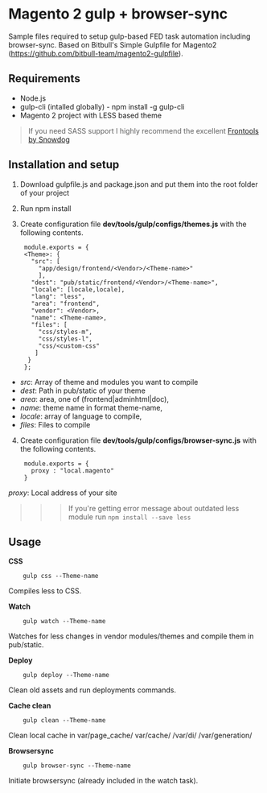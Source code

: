 # Magento 2 gulp + browser-sync

Sample files required to setup gulp-based FED task automation including browser-sync. Based on Bitbull's Simple Gulpfile for Magento2 (https://github.com/bitbull-team/magento2-gulpfile).

Requirements
-----
- Node.js
- gulp-cli (intalled globally) - npm install -g gulp-cli
- Magento 2 project with LESS based theme 

> If you need SASS support I highly recommend the excellent [Frontools by Snowdog](https://github.com/SnowdogApps/magento2-frontools) 


Installation and setup
----
1. Download gulpfile.js and package.json and put them into the root folder of your project
2. Run 
        npm install

3. Create configuration file **dev/tools/gulp/configs/themes.js** with the following contents.

        module.exports = {
        <Theme>: {
          "src": [
            "app/design/frontend/<Vendor>/<Theme-name>"
            ],
          "dest": "pub/static/frontend/<Vendor>/<Theme-name>",
          "locale": [locale,locale],
          "lang": "less",
          "area": "frontend",
          "vendor": <Vendor>,
          "name": <Theme-name>,
          "files": [
            "css/styles-m",
            "css/styles-l",
            "css/<custom-css"
           ]
         }
        };
  
- _src_:  Array of theme and modules you want to compile
- _dest_: Path in pub/static of your theme
- _area_: area, one of (frontend|adminhtml|doc),
- _name_: theme name in format theme-name,
- _locale_: array of language to compile,
- _files_: Files to compile
        
4. Create configuration file **dev/tools/gulp/configs/browser-sync.js** with the following contents.

        module.exports = {
          proxy : "local.magento"
        }

_proxy_: Local address of your site

>>> If you're getting error message about outdated less module run `npm install --save less`

Usage
--------
 
**CSS**

        gulp css --Theme-name

Compiles less to CSS.       

**Watch**
        
        gulp watch --Theme-name

Watches for less changes in vendor modules/themes and compile them in pub/static.
        
**Deploy**
        
        gulp deploy --Theme-name

Clean old assets and run deployments commands.    

**Cache clean**
        
        gulp clean --Theme-name

Clean local cache in var/page_cache/ var/cache/ /var/di/ /var/generation/

**Browsersync**
        
        gulp browser-sync --Theme-name

Initiate browsersync (already included in the watch task).   

